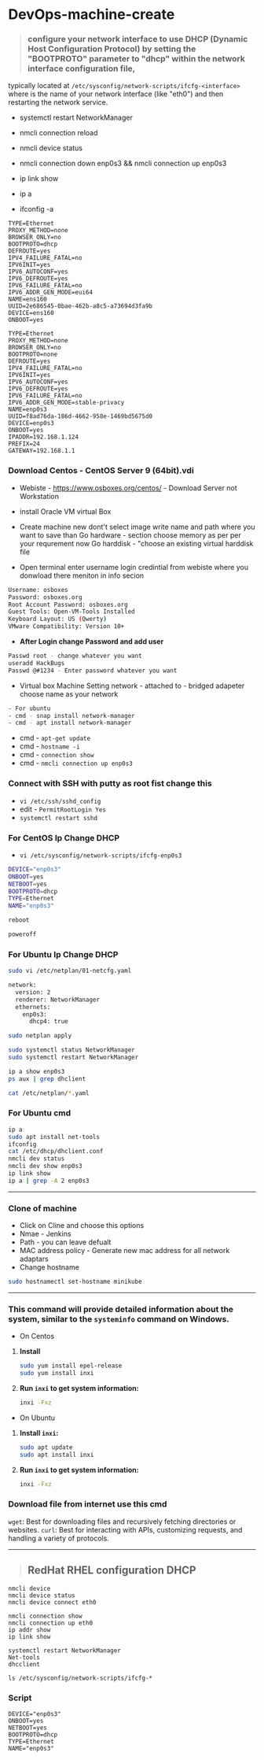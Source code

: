# DevOps-machine-create

> ### configure your network interface to use DHCP (Dynamic Host Configuration Protocol) by setting the "BOOTPROTO" parameter to "dhcp" within the network interface configuration file, 
typically located at `/etc/sysconfig/network-scripts/ifcfg-<interface>` where <interface> is the name of your network interface (like "eth0") and then restarting the network service. 

- systemctl restart NetworkManager
- nmcli connection reload
- nmcli device status
- nmcli connection down enp0s3 && nmcli connection up enp0s3

- ip link show
- ip a
- ifconfig -a

```
TYPE=Ethernet
PROXY_METHOD=none
BROWSER_ONLY=no
BOOTPROTO=dhcp
DEFROUTE=yes
IPV4_FAILURE_FATAL=no
IPV6INIT=yes
IPV6_AUTOCONF=yes
IPV6_DEFROUTE=yes
IPV6_FAILURE_FATAL=no
IPV6_ADDR_GEN_MODE=eui64
NAME=ens160
UUID=2e686545-0bae-462b-a8c5-a73694d3fa9b
DEVICE=ens160
ONBOOT=yes
```
```
TYPE=Ethernet
PROXY_METHOD=none
BROWSER_ONLY=no
BOOTPROTO=none
DEFROUTE=yes
IPV4_FAILURE_FATAL=no
IPV6INIT=yes
IPV6_AUTOCONF=yes
IPV6_DEFROUTE=yes
IPV6_FAILURE_FATAL=no
IPV6_ADDR_GEN_MODE=stable-privacy
NAME=enp0s3
UUID=f8ad76da-186d-4662-958e-1469bd5675d0
DEVICE=enp0s3
ONBOOT=yes
IPADDR=192.168.1.124
PREFIX=24
GATEWAY=192.168.1.1

```

### Download Centos - CentOS Server 9 (64bit).vdi
 - Webiste - https://www.osboxes.org/centos/ - Download Server not Workstation
 - install Oracle VM virtual Box
 - Create machine new dont't select image write name and path where you want to save than
   Go hardware - section choose memory as per per your requrement now Go harddisk - "choose an existing virtual harddisk file

- Open terminal enter username login credintial from webiste where you donwload there meniton in info secion
```sh
Username: osboxes
Password: osboxes.org
Root Account Password: osboxes.org
Guest Tools: Open-VM-Tools Installed
Keyboard Layout: US (Qwerty)
VMware Compatibility: Version 10+
```

- **After Login change Password and add user**
```sh
Passwd root - change whatever you want
useradd HackBugs
Passwd @#1234 - Enter password whatever you want
```

- Virtual box Machine Setting network - attached to - bridged adapeter choose name as your network
```sh
- For ubuntu
- cmd - snap install network-manager
- cmd - apt install network-manager 
```  
- cmd - ```apt-get update```
- cmd - ```hostname -i```
- cmd - ```connection show ```
- cmd - ```nmcli connection up enp0s3 ```

### Connect with SSH with putty as root fist change this
- ```vi /etc/ssh/sshd_config```
- edit - ```PermitRootLogin Yes```
- ```systemctl restart sshd```

### For CentOS Ip Change DHCP
- ```vi /etc/sysconfig/network-scripts/ifcfg-enp0s3```
```sh
DEVICE="enp0s3"
ONBOOT=yes
NETBOOT=yes
BOOTPROTO=dhcp
TYPE=Ethernet
NAME="enp0s3"
```
```sh
reboot
```
```sh
poweroff
```

### For Ubuntu Ip Change DHCP 
```sh
sudo vi /etc/netplan/01-netcfg.yaml
```
```sh
network:
  version: 2
  renderer: NetworkManager
  ethernets:
    enp0s3:
      dhcp4: true
```
```sh
sudo netplan apply
```
```sh
sudo systemctl status NetworkManager
sudo systemctl restart NetworkManager
```
```sh
ip a show enp0s3
ps aux | grep dhclient
```
```sh
cat /etc/netplan/*.yaml
```

### For Ubuntu cmd
```sh
ip a
sudo apt install net-tools
ifconfig
cat /etc/dhcp/dhclient.conf
nmcli dev status
nmcli dev show enp0s3
ip link show
ip a | grep -A 2 enp0s3
```
__________________________________________________________________________

### Clone of machine
 - Click on Cline and choose this options
 - Nmae - Jenkins
 - Path - you can leave defualt
 - MAC address policy - Generate new mac address for all network adaptars
 - Change hostname
```sh
sudo hostnamectl set-hostname minikube
```
__________________________________________________________________________

### This command will provide detailed information about the system, similar to the `systeminfo` command on Windows.

- On Centos
1. **Install**
   ```bash
   sudo yum install epel-release
   sudo yum install inxi
   ```

2. **Run `inxi` to get system information:**
   ```bash
   inxi -Fxz
   ```
  
- On Ubuntu
1. **Install `inxi`:**
   ```bash
   sudo apt update
   sudo apt install inxi
   ```

2. **Run `inxi` to get system information:**
   ```bash
   inxi -Fxz
   ```

 ### Download file from internet use this cmd
 `wget`: Best for downloading files and recursively fetching directories or websites.
 `curl`: Best for interacting with APIs, customizing requests, and handling a variety of protocols.

<hr>

> ## RedHat RHEL configuration DHCP

```
nmcli device
nmcli device status
nmcli device connect eth0
```
```
nmcli connection show
nmcli connection up eth0
ip addr show
ip link show
```
```
systemctl restart NetworkManager
Net-tools
dhcclient
```
```
ls /etc/sysconfig/network-scripts/ifcfg-*
```
### Script

```
DEVICE="enp0s3"
ONBOOT=yes
NETBOOT=yes
BOOTPROTO=dhcp
TYPE=Ethernet
NAME="enp0s3"
```
